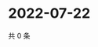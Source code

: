 # 2022-07-22

共 0 条

<!-- BEGIN WEIBO -->
<!-- 最后更新时间 Fri Jul 22 2022 17:16:15 GMT+0800 (China Standard Time) -->

<!-- END WEIBO -->
